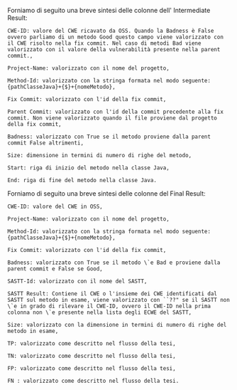 
Forniamo di seguito una breve sintesi delle colonne dell' Intermediate Result:

    CWE-ID: valore del CWE ricavato da OSS. Quando la Badness è False ovvero parliamo di un metodo Good questo campo viene valorizzato con il CWE risolto nella fix commit. Nel caso di metodi Bad viene valorizzato con il valore della vulnerabilità presente nella parent commit.,

    Project-Name: valorizzato con il nome del progetto,
    
    Method-Id: valorizzato con la stringa formata nel modo seguente: {pathClasseJava}+{$}+{nomeMetodo},
    
    Fix Commit: valorizzato con l'id della fix commit,
    
    Parent Commit: valorizzato con l'id della commit precedente alla fix commit. Non viene valorizzato quando il file proviene dal progetto della fix commit,
    
    Badness: valorizzato con True se il metodo proviene dalla parent commit False altrimenti,
    
    Size: dimensione in termini di numero di righe del metodo,
    
    Start: riga di inizio del metodo nella classe Java,
    
    End: riga di fine del metodo nella classe Java.



Forniamo di seguito una breve sintesi delle colonne del Final Result:

    CWE-ID: valore del CWE in OSS,
    
    Project-Name: valorizzato con il nome del progetto,
    
    Method-Id: valorizzato con la stringa formata nel modo seguente: {pathClasseJava}+{$}+{nomeMetodo},
    
    Fix Commit: valorizzato con l'id della fix commit,
    
    Badness: valorizzato con True se il metodo \`e Bad e proviene dalla parent commit e False se Good,
    
    SASTT-Id: valorizzato con il nome del SASTT,
    
    SASTT Result: Contiene il CWE o l'insieme dei CWE identificati dal SASTT sul metodo in esame, viene valorizzato con ``??" se il SASTT non \`e in grado di rilevare il CWE-ID, ovvero il CWE-ID nella prima colonna non \`e presente nella lista degli ECWE del SASTT,
    
    Size: valorizzato con la dimensione in termini di numero di righe del metodo in esame,
    
    TP: valorizzato come descritto nel flusso della tesi,
    
    TN: valorizzato come descritto nel flusso della tesi,
    
    FP: valorizzato come descritto nel flusso della tesi,
    
    FN : valorizzato come descritto nel flusso della tesi.
